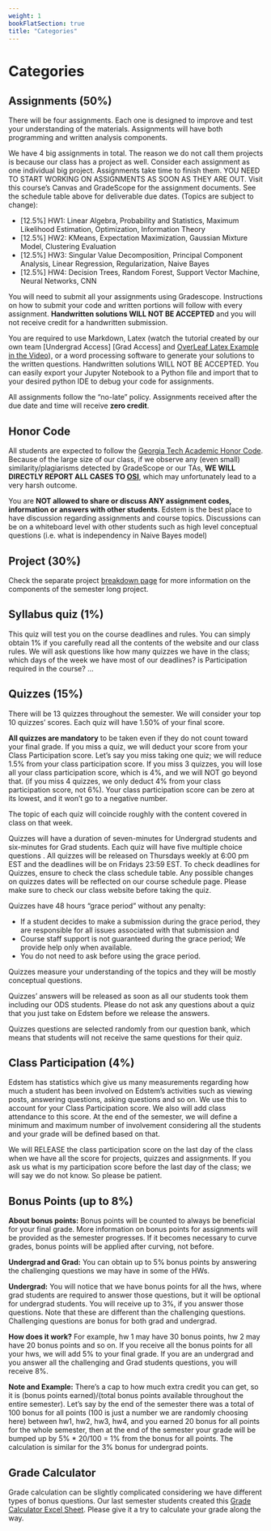 ```yaml
---
weight: 1
bookFlatSection: true
title: "Categories"
---
```


# Categories

## Assignments (50%)

There will be four assignments. Each one is designed to improve and test your understanding of the materials. Assignments will have both programming and written analysis components.

We have 4 big assignments in total. The reason we do not call them projects is because our class has a project as well. Consider each assignment as one individual big project. Assignments take time to finish them. YOU NEED TO START WORKING ON ASSIGNMENTS AS SOON AS THEY ARE OUT. Visit this course’s Canvas and GradeScope for the assignment documents. See the schedule table above for deliverable due dates. (Topics are subject to change):

- [12.5%] HW1: Linear Algebra, Probability and Statistics, Maximum Likelihood Estimation, Optimization, Information Theory
- [12.5%] HW2: KMeans, Expectation Maximization, Gaussian Mixture Model, Clustering Evaluation
- [12.5%] HW3: Singular Value Decomposition, Principal Component Analysis, Linear Regression, Regularization, Naive Bayes
- [12.5%] HW4: Decision Trees, Random Forest, Support Vector Machine, Neural Networks, CNN

You will need to submit all your assignments using Gradescope. Instructions on how to submit your code and written portions will follow with every assignment. **Handwritten solutions WILL NOT BE ACCEPTED** and you will not receive credit for a handwritten submission.

You are required to use Markdown, Latex (watch the tutorial created by our own team [Undergrad Access] [Grad Access] and [OverLeaf Latex Example in the Video](https://www.overleaf.com/read/fnpmvchnfqmp)), or a word processing software to generate your solutions to the written questions. Handwritten solutions WILL NOT BE ACCEPTED. You can easily export your Jupyter Notebook to a Python file and import that to your desired python IDE to debug your code for assignments.

All assignments follow the “no-late” policy. Assignments received after the due date and time will receive **zero credit**.

## Honor Code

All students are expected to follow the [Georgia Tech Academic Honor Code](http://policylibrary.gatech.edu/student-affairs/academic-honor-code). Because of the large size of our class, if we observe any (even small) similarity/plagiarisms detected by GradeScope or our TAs, **WE WILL DIRECTLY REPORT ALL CASES TO [OSI](https://osi.gatech.edu/)**, which may unfortunately lead to a very harsh outcome.

You are **NOT allowed to share or discuss ANY assignment codes, information or answers with other students**. Edstem is the best place to have discussion regarding assignments and course topics. Discussions can be on a whiteboard level with other students such as high level conceptual questions (i.e. what is independency in Naive Bayes model)

## Project (30%)

Check the separate project [breakdown page](/docs/grading/project-breakdown/) for more information on the components of the semester long project.

## Syllabus quiz (1%)

This quiz will test you on the course deadlines and rules. You can simply obtain 1% if you carefully read all the contents of the website and our class rules. We will ask questions like how many quizzes we have in the class; which days of the week we have most of our deadlines? is Participation required in the course? ...

## Quizzes (15%)

There will be 13 quizzes throughout the semester. We will consider your top 10 quizzes’ scores. Each quiz will have 1.50% of your final score.

**All quizzes are mandatory** to be taken even if they do not count toward your final grade. If you miss a quiz, we will deduct your score from your Class Participation score. Let’s say you miss taking one quiz; we will reduce 1.5% from your class participation score. If you miss 3 quizzes, you will lose all your class participation score, which is 4%, and we will NOT go beyond that. (if you miss 4 quizzes, we only deduct 4% from your class participation score, not 6%). Your class participation score can be zero at its lowest, and it won’t go to a negative number.

The topic of each quiz will coincide roughly with the content covered in class on that week.

Quizzes will have a duration of seven-minutes for Undergrad students and six-minutes for Grad students. Each quiz will have five multiple choice questions . All quizzes will be released on Thursdays weekly at 6:00 pm EST and the deadlines will be on Fridays 23:59 EST. To check deadlines for Quizzes, ensure to check the class schedule table. Any possible changes on quizzes dates will be reflected on our course schedule page. Please make sure to check our class website before taking the quiz.

Quizzes have 48 hours “grace period” without any penalty:

- If a student decides to make a submission during the grace period, they are responsible for all issues associated with that submission and
- Course staff support is not guaranteed during the grace period; We provide help only when available.
- You do not need to ask before using the grace period.

Quizzes measure your understanding of the topics and they will be mostly conceptual questions.

Quizzes’ answers will be released as soon as all our students took them including our ODS students. Please do not ask any questions about a quiz that you just take on Edstem before we release the answers.

Quizzes questions are selected randomly from our question bank, which means that students will not receive the same questions for their quiz.

## Class Participation (4%)

Edstem has statistics which give us many measurements regarding how much a student has been involved on Edstem’s activities such as viewing posts, answering questions, asking questions and so on. We use this to account for your Class Participation score. We also will add class attendance to this score. At the end of the semester, we will define a minimum and maximum number of involvement considering all the students and your grade will be defined based on that.

We will RELEASE the class participation score on the last day of the class when we have all the score for projects, quizzes and assignments. If you ask us what is my participation score before the last day of the class; we will say we do not know. So please be patient.

## Bonus Points (up to 8%)

**About bonus points:** Bonus points will be counted to always be beneficial for your final grade. More information on bonus points for assignments will be provided as the semester progresses. If it becomes necessary to curve grades, bonus points will be applied after curving, not before.

**Undergrad and Grad:** You can obtain up to 5% bonus points by answering the challenging questions we may have in some of the HWs.

**Undergrad:** You will notice that we have bonus points for all the hws, where grad students are required to answer those questions, but it will be optional for undergrad students. You will receive up to 3%, if you answer those questions. Note that these are different than the challenging questions. Challenging questions are bonus for both grad and undergrad.

**How does it work?** For example, hw 1 may have 30 bonus points, hw 2 may have 20 bonus points and so on. If you receive all the bonus points for all your hws, we will add 5% to your final grade. If you are an undergrad and you answer all the challenging and Grad students questions, you will receive 8%.

**Note and Example:** There’s a cap to how much extra credit you can get, so it is (bonus points earned)/(total bonus points available throughout the entire semester). Let’s say by the end of the semester there was a total of 100 bonus for all points (100 is just a number we are randomly choosing here) between hw1, hw2, hw3, hw4, and you earned 20 bonus for all points for the whole semester, then at the end of the semester your grade will be bumped up by 5% \* 20/100 = 1% from the bonus for all points. The calculation is similar for the 3% bonus for undergrad points.

## Grade Calculator

Grade calculation can be slightly complicated considering we have different types of bonus questions. Our last semester students created this [Grade Calculator Excel Sheet](/other/ml-grade-calculator.xlsx). Please give it a try to calculate your grade along the way.
